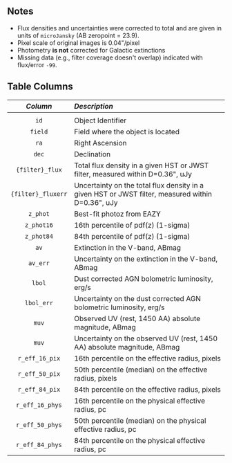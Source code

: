 ## Notes

- Flux densities and uncertainties were corrected to total and are given in units of ``microJansky`` (AB zeropoint = 23.9).
- Pixel scale of original images is 0.04"/pixel 
- Photometry **is not** corrected for Galactic extinctions
- Missing data (e.g., filter coverage doesn't overlap) indicated with flux/error ``-99``.

## Table Columns


|                   *Column*     |                                                                                        *Description* |
|     :--------------------:     |                                                         :------------------------------------------- |
|                                |                          |
| ``id``| Object Identifier|
| ``field``| Field where the object is located|
| ``ra``| Right Ascension|
| ``dec``| Declination|
| ``{filter}_flux``| Total flux density in a given HST or JWST filter, measured within D=0.36", uJy |
| ``{filter}_fluxerr``| Uncertainty on the total flux density in a given HST or JWST filter, measured within D=0.36", uJy |
| ``z_phot``| Best-fit photoz from EAZY|
| ``z_phot16``| 16th percentile of pdf(z) (1-sigma)|
| ``z_phot84``| 84th percentile of pdf(z) (1-sigma)|
| ``av``| Extinction in the V-band, ABmag |
| ``av_err``| Uncertainty on the extinction in the V-band, ABmag|
| ``lbol``| Dust corrected AGN bolometric luminosity, erg/s|
| ``lbol_err``| Uncertainty on the dust corrected AGN bolometric luminosity, erg/s|
| ``muv``| Observed UV (rest, 1450 AA) absolute magnitude, ABmag|
| ``muv``| Uncertainty on the observed UV (rest, 1450 AA) absolute magnitude, ABmag|
| ``r_eff_16_pix``| 16th percentile on the effective radius, pixels|
| ``r_eff_50_pix``| 50th percentile (median) on the effective radius, pixels|
| ``r_eff_84_pix``| 84th percentile on the effective radius, pixels|
| ``r_eff_16_phys``| 16th percentile on the physical effective radius, pc|
| ``r_eff_50_phys``| 50th percentile (median) on the physical effective radius, pc|
| ``r_eff_84_phys``| 84th percentile on the physical effective radius, pc|


